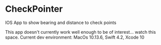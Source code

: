 # CheckPointer
IOS App to show bearing and distance to check points

This app doesn't currently work well enough to be of interest... watch this space.
Current dev environment: MacOs 10.13.6, Swift 4.2, Xcode 10
